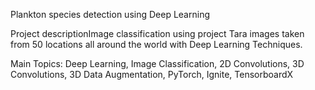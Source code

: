 Plankton species detection using Deep Learning

Project descriptionImage classification using project Tara images taken from 50 locations all around the world with Deep Learning Techniques. 

Main Topics: Deep Learning, Image Classification, 2D Convolutions, 3D Convolutions, 3D Data Augmentation, PyTorch, Ignite, TensorboardX


